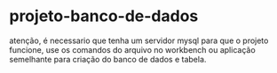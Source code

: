 # projeto-banco-de-dados
atenção, é necessario que tenha um servidor mysql para que o projeto funcione, use os comandos do arquivo no workbench ou aplicação semelhante para criação do banco de dados e tabela.